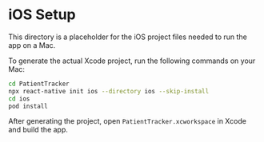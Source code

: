 # iOS Setup

This directory is a placeholder for the iOS project files needed to run the app on a Mac.

To generate the actual Xcode project, run the following commands on your Mac:

```bash
cd PatientTracker
npx react-native init ios --directory ios --skip-install
cd ios
pod install
```

After generating the project, open `PatientTracker.xcworkspace` in Xcode and build the app.
